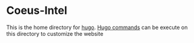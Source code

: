 # Coeus-Intel
This is the home directory for [hugo]. [Hugo commands] can be execute on this directory to customize the website

[hugo]: https://github.com/krishanthisera/coeus/tree/master/coeus-intel
[Hugo commands]: https://gohugo.io/getting-started/quick-start/